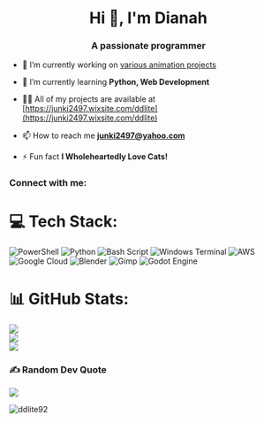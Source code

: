 <h1 align="center">Hi 👋, I'm Dianah</h1>
<h3 align="center">A passionate programmer</h3>

- 🔭 I’m currently working on [various animation projects](https://www.youtube.com/@Monsta)

- 🌱 I’m currently learning **Python, Web Development**

- 👨‍💻 All of my projects are available at [https://junki2497.wixsite.com/ddlite](https://junki2497.wixsite.com/ddlite)

- 📫 How to reach me **junki2497@yahoo.com**

- ⚡ Fun fact **I Wholeheartedly Love Cats!**

<h3 align="left">Connect with me:</h3>

# 💻 Tech Stack:
![PowerShell](https://img.shields.io/badge/PowerShell-%235391FE.svg?style=for-the-badge&logo=powershell&logoColor=white) ![Python](https://img.shields.io/badge/python-3670A0?style=for-the-badge&logo=python&logoColor=ffdd54) ![Bash Script](https://img.shields.io/badge/bash_script-%23121011.svg?style=for-the-badge&logo=gnu-bash&logoColor=white) ![Windows Terminal](https://img.shields.io/badge/Windows%20Terminal-%234D4D4D.svg?style=for-the-badge&logo=windows-terminal&logoColor=white) ![AWS](https://img.shields.io/badge/AWS-%23FF9900.svg?style=for-the-badge&logo=amazon-aws&logoColor=white) ![Google Cloud](https://img.shields.io/badge/GoogleCloud-%234285F4.svg?style=for-the-badge&logo=google-cloud&logoColor=white) ![Blender](https://img.shields.io/badge/blender-%23F5792A.svg?style=for-the-badge&logo=blender&logoColor=white) ![Gimp](https://img.shields.io/badge/Gimp-657D8B?style=for-the-badge&logo=gimp&logoColor=FFFFFF) ![Godot Engine](https://img.shields.io/badge/GODOT-%23FFFFFF.svg?style=for-the-badge&logo=godot-engine)
# 📊 GitHub Stats:
![](https://github-readme-stats.vercel.app/api?username=ddlite92&theme=dark&hide_border=false&include_all_commits=false&count_private=false)<br/>
![](https://nirzak-streak-stats.vercel.app/?user=ddlite92&theme=dark&hide_border=false)<br/>
![](https://github-readme-stats.vercel.app/api/top-langs/?username=ddlite92&theme=dark&hide_border=false&include_all_commits=false&count_private=false&layout=compact)

### ✍️ Random Dev Quote
![](https://quotes-github-readme.vercel.app/api?type=horizontal&theme=radical)

<p align="left">
</p>

<!-- Proudly created with GPRM ( https://gprm.itsvg.in ) -->

<p><img align="center" src="https://github-readme-stats.vercel.app/api/top-langs?username=ddlite92&show_icons=true&locale=en&layout=compact" alt="ddlite92" /></p>


